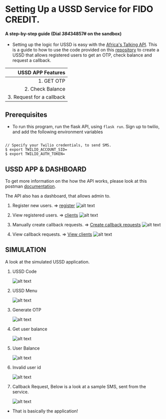 # Setting Up a USSD Service for FIDO CREDIT.

#### A step-by-step guide (Dial *384*34857# on the sandbox)

- Setting up the logic for USSD is easy with the [Africa's Talking API](docs.africastalking.com/ussd).
  This is a guide to how to use the code provided on this [repository](https://github.com/SedemQuame/fido-ussd-app) to create a USSD that allows registered users to get an OTP, check balance and request a callback.

|         USSD APP Features |
| ------------------------: |
|                1. GET OTP |
|          2. Check Balance |
| 3. Request for a callback |

## Prerequisites

- To run this program, run the flask API, using `flask run`.
  Sign up to twilio, and add the following environment variables

```SHELL

// Specify your Twilio credentials, to send SMS.
$ export TWILIO_ACCOUNT_SID=
$ export TWILIO_AUTH_TOKEN=

```

## USSD APP & DASHBOARD

To get more information on the how the API works,
please look at this postman [documentation](https://documenter.getpostman.com/view/9702163/2s8Yt1s9YZ).

The API also has a dashboard, that allows admin to.

1. Register new users. => [register](http://127.0.0.1:5000/new)
   ![alt text](Images/6AF6DC99-6C7B-4E98-8001-6EBAA4534F8E.jpeg)

2. View registered users. => [clients](http://127.0.0.1:5000/all)
   ![alt text](Images/94A5EFD0-3D81-45A0-AD28-EA9451D23CBD.jpeg)

3. Manually create callback requests. => [Create callback requests](http://127.0.0.1:5000/new-log)
   ![alt text](Images/0A788626-4316-4D14-A5FC-6FA6773F5237.jpeg)

4. View callback requests. => [View clients](http://127.0.0.1:5000/logs)
   ![alt text](Images/4673DD47-1252-4B10-B5DF-BC7F725072EC.jpeg)

## SIMULATION

A look at the simulated USSD application.

1. USSD Code

   ![alt text](Images/simulator/A4E03C42-BF74-4E41-A6F8-3DCE5C6B3D97.jpeg)

2. USSD Menu

   ![alt text](Images/simulator/C333CBEC-DFA0-4A88-B96E-9BEDEA3622E2.jpeg)

3. Generate OTP

   ![alt text](Images/simulator/7B4C31AD-099E-4307-B096-E5FF0EB3E26B.jpeg)

4. Get user balance

   ![alt text](Images/simulator/8D15EF66-EA49-4729-BFB0-EB4193943E90.jpeg)

5. User Balance

   ![alt text](Images/simulator/C333CBEC-DFA0-4A88-B96E-9BEDEA3622E2.jpeg)

6. Invalid user id

   ![alt text](Images/simulator/55873472-81EB-45DF-B60E-EECBAC2FCA06.jpeg)

7. Callback Request,
   Below is a look at a sample SMS, sent from the service.

   ![alt text](Images/4A892DF4-538B-475C-BB2F-E590C0E139D8.png)

- That is basically the application!
